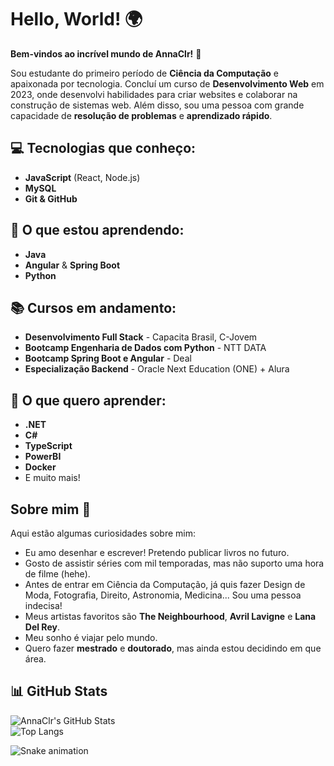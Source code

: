 # Hello, World! 🌍  
**Bem-vindos ao incrível mundo de AnnaClr!** 👋  

Sou estudante do primeiro período de **Ciência da Computação** e apaixonada por tecnologia. Concluí um curso de **Desenvolvimento Web** em 2023, onde desenvolvi habilidades para criar websites e colaborar na construção de sistemas web. Além disso, sou uma pessoa com grande capacidade de **resolução de problemas** e **aprendizado rápido**.

## 💻 Tecnologias que conheço:
- **JavaScript** (React, Node.js)
- **MySQL**
- **Git & GitHub**

## 🚀 O que estou aprendendo:
- **Java**  
- **Angular** & **Spring Boot**  
- **Python**

## 📚 Cursos em andamento:
- **Desenvolvimento Full Stack** - Capacita Brasil, C-Jovem  
- **Bootcamp Engenharia de Dados com Python** - NTT DATA  
- **Bootcamp Spring Boot e Angular** - Deal  
- **Especialização Backend** - Oracle Next Education (ONE) + Alura

## 🎯 O que quero aprender:
- **.NET**  
- **C#**  
- **TypeScript**  
- **PowerBI**  
- **Docker**  
- E muito mais!

## Sobre mim 📝  
Aqui estão algumas curiosidades sobre mim:
- Eu amo desenhar e escrever! Pretendo publicar livros no futuro.  
- Gosto de assistir séries com mil temporadas, mas não suporto uma hora de filme (hehe).  
- Antes de entrar em Ciência da Computação, já quis fazer Design de Moda, Fotografia, Direito, Astronomia, Medicina... Sou uma pessoa indecisa!  
- Meus artistas favoritos são **The Neighbourhood**, **Avril Lavigne** e **Lana Del Rey**.  
- Meu sonho é viajar pelo mundo.  
- Quero fazer **mestrado** e **doutorado**, mas ainda estou decidindo em que área.  

## 📊 GitHub Stats

![AnnaClr's GitHub Stats](https://github-readme-stats.vercel.app/api?username=AnnaClr&show_icons=true&theme=radical)  
![Top Langs](https://github-readme-stats.vercel.app/api/top-langs/?username=AnnaClr&layout=compact&theme=radical)

![Snake animation](https://github.com/AnnaClr/AnnaClr/blob/output/github-contribution-grid-snake.svg)
